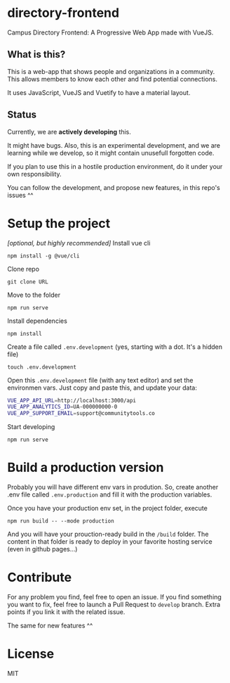 # directory-frontend
Campus Directory Frontend: A Progressive Web App made with VueJS.

## What is this?
This is a web-app that shows people and organizations in a community. This allows members to know each other and find potential connections.

It uses JavaScript, VueJS and Vuetify to have a material layout.

## Status
Currently, we are **actively developing** this.

It might have bugs. Also, this is an experimental development, and we are learning while we develop, so it might contain unusefull forgotten code.

If you plan to use this in a hostile production environment, do it under your own responsibility.

You can follow the development, and propose new features, in this repo's issues ^^

# Setup the project
*[optional, but highly recommended]* Install vue cli
```
npm install -g @vue/cli
```
Clone repo
```
git clone URL
```
Move to the folder
```
npm run serve
```
Install dependencies
```
npm install
```
Create a file called `.env.development` (yes, starting with a dot. It's a hidden file)
```
touch .env.development
```
Open this `.env.development` file (with any text editor) and set the environmen vars. Just copy and paste this, and update your data:
```bash
VUE_APP_API_URL=http://localhost:3000/api
VUE_APP_ANALYTICS_ID=UA-000000000-0
VUE_APP_SUPPORT_EMAIL=support@communitytools.co
```

Start developing
```
npm run serve
```

# Build a production version

Probably you will have different env vars in prodution. So, create another .env file called `.env.production` and fill it with the production variables.

Once you have your production env set, in the project folder, execute
```
npm run build -- --mode production
```
And you will have your prouction-ready build in the `/build` folder. The content in that folder is ready to deploy in your favorite hosting service (even in github pages...)

# Contribute
For any problem you find, feel free to open an issue. If you find something you want to fix, feel free to launch a Pull Request to `develop` branch. Extra points if you link it with the related issue.

The same for new features ^^

# License
MIT
